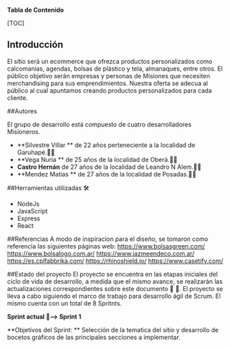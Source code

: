 **Tabla de Contenido**

[TOC]

## Introducción

El sitio será un ecommerce que ofrezca productos personalizados como calcomanias, agendas, bolsas de plástico y tela, almanaques, entre otros.
El público objetivo serán empresas y personas de Misiones que necesiten merchandising para sus emprendimientos.
Nuestra oferta se adecua al público al cual apuntamos creando productos personalizados para cada cliente.


##Autores

El grupo de desarrollo está compuesto de cuatro desarrolladores Misioneros.
* **Silvestre Villar ** de 22 años perteneciente a la localidad de Garuhapé.:man_technologist:
* **Vega Nuria ** de 25 años de la localidad de Oberá.:woman_technologist:
* **Castro Hernán** de 27 años de la localidad de Leandro N Alem.:man_technologist:
* **Mendez Matias ** de 27 años de la localidad de Posadas.:man_technologist:

##Herramientas utilizadas :hammer_and_wrench:

* NodeJs
* JavaScript
* Express
* React

##Referencias
A modo de inspiracion para el diseño, se tomaron como referencia las siguientes páginas web:
https://www.bolsasgreen.com/
https://www.bolsalogo.com.ar/
https://www.jazmeendeco.com.ar/
https://es.cplfabbrika.com/
https://rhinoshield.io/
https://www.casetify.com/

##Estado del proyecto
El proyecto se encuentra en las etapas iniciales del ciclo de vida de desarrollo, a medida que el mismo avance, se realizarán las actualizaciones correspondientes sobre este documento :memo:
:pencil:.
El proyecto se lleva a cabo siguiendo el marco de trabajo para desarrollo ágil de Scrum. El mismo cuenta con un total de 8 Spritnts.

**Sprint actual :arrows_counterclockwise:--> Sprint 1**

**Objetivos del Sprint: ** Selección de la tematica del sitio y desarrollo de bocetos gráficos de las principales secciones a implementar.



